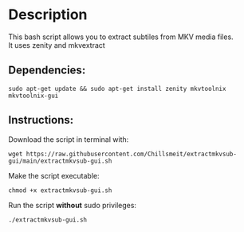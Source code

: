 # Description

This bash script allows you to extract subtiles from MKV media files.<br>
It uses zenity and mkvextract <br>

## Dependencies:
```
sudo apt-get update && sudo apt-get install zenity mkvtoolnix mkvtoolnix-gui
```

## Instructions:

Download the script in terminal with:
```
wget https://raw.githubusercontent.com/Chillsmeit/extractmkvsub-gui/main/extractmkvsub-gui.sh
```
Make the script executable:
```
chmod +x extractmkvsub-gui.sh
```
Run the script **without** sudo privileges:
```
./extractmkvsub-gui.sh
```
